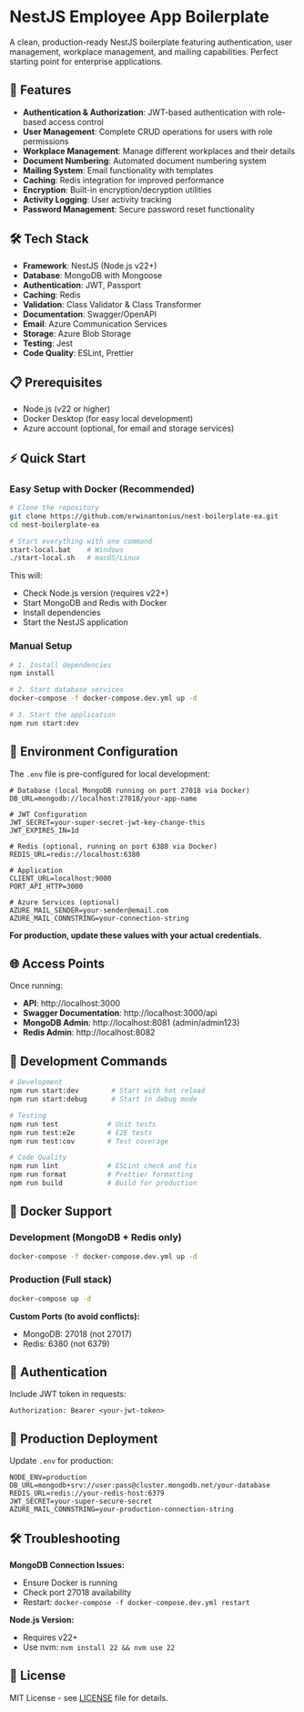 # NestJS Employee App Boilerplate

A clean, production-ready NestJS boilerplate featuring authentication, user management, workplace management, and mailing capabilities. Perfect starting point for enterprise applications.

## 🚀 Features

- **Authentication & Authorization**: JWT-based authentication with role-based access control
- **User Management**: Complete CRUD operations for users with role permissions
- **Workplace Management**: Manage different workplaces and their details
- **Document Numbering**: Automated document numbering system
- **Mailing System**: Email functionality with templates
- **Caching**: Redis integration for improved performance
- **Encryption**: Built-in encryption/decryption utilities
- **Activity Logging**: User activity tracking
- **Password Management**: Secure password reset functionality

## 🛠️ Tech Stack

- **Framework**: NestJS (Node.js v22+)
- **Database**: MongoDB with Mongoose
- **Authentication**: JWT, Passport
- **Caching**: Redis
- **Validation**: Class Validator & Class Transformer
- **Documentation**: Swagger/OpenAPI
- **Email**: Azure Communication Services
- **Storage**: Azure Blob Storage
- **Testing**: Jest
- **Code Quality**: ESLint, Prettier

## 📋 Prerequisites

- Node.js (v22 or higher)
- Docker Desktop (for easy local development)
- Azure account (optional, for email and storage services)

## ⚡ Quick Start

### Easy Setup with Docker (Recommended)
```bash
# Clone the repository
git clone https://github.com/erwinantonius/nest-boilerplate-ea.git
cd nest-boilerplate-ea

# Start everything with one command
start-local.bat    # Windows
./start-local.sh   # macOS/Linux
```

This will:
- Check Node.js version (requires v22+)
- Start MongoDB and Redis with Docker
- Install dependencies
- Start the NestJS application

### Manual Setup
```bash
# 1. Install dependencies
npm install

# 2. Start database services
docker-compose -f docker-compose.dev.yml up -d

# 3. Start the application
npm run start:dev
```

## 📝 Environment Configuration

The `.env` file is pre-configured for local development:

```env
# Database (local MongoDB running on port 27018 via Docker)
DB_URL=mongodb://localhost:27018/your-app-name

# JWT Configuration
JWT_SECRET=your-super-secret-jwt-key-change-this
JWT_EXPIRES_IN=1d

# Redis (optional, running on port 6380 via Docker)
REDIS_URL=redis://localhost:6380

# Application
CLIENT_URL=localhost:9000
PORT_API_HTTP=3000

# Azure Services (optional)
AZURE_MAIL_SENDER=your-sender@email.com
AZURE_MAIL_CONNSTRING=your-connection-string
```

**For production, update these values with your actual credentials.**

## 🌐 Access Points

Once running:
- **API**: http://localhost:3000
- **Swagger Documentation**: http://localhost:3000/api
- **MongoDB Admin**: http://localhost:8081 (admin/admin123)
- **Redis Admin**: http://localhost:8082

## 🧪 Development Commands

```bash
# Development
npm run start:dev        # Start with hot reload
npm run start:debug      # Start in debug mode

# Testing
npm run test            # Unit tests
npm run test:e2e        # E2E tests
npm run test:cov        # Test coverage

# Code Quality
npm run lint            # ESLint check and fix
npm run format          # Prettier formatting
npm run build           # Build for production
```

## 🐳 Docker Support

### Development (MongoDB + Redis only)
```bash
docker-compose -f docker-compose.dev.yml up -d
```

### Production (Full stack)
```bash
docker-compose up -d
```

**Custom Ports (to avoid conflicts):**
- MongoDB: 27018 (not 27017)
- Redis: 6380 (not 6379)

## 🔐 Authentication

Include JWT token in requests:
```
Authorization: Bearer <your-jwt-token>
```

## 🚀 Production Deployment

Update `.env` for production:
```env
NODE_ENV=production
DB_URL=mongodb+srv://user:pass@cluster.mongodb.net/your-database
REDIS_URL=redis://your-redis-host:6379
JWT_SECRET=your-super-secure-secret
AZURE_MAIL_CONNSTRING=your-production-connection-string
```

## 🛠️ Troubleshooting

**MongoDB Connection Issues:**
- Ensure Docker is running
- Check port 27018 availability
- Restart: `docker-compose -f docker-compose.dev.yml restart`

**Node.js Version:**
- Requires v22+
- Use nvm: `nvm install 22 && nvm use 22`

## 📝 License

MIT License - see [LICENSE](LICENSE) file for details.
